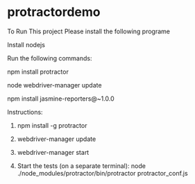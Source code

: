 protractordemo
==============
To Run This project Please install the following programe

Install nodejs

Run the following commands:

npm install protractor

node webdriver-manager update

npm install jasmine-reporters@~1.0.0



Instructions:

1. npm install -g protractor

2. webdriver-manager update

3. webdriver-manager start

4. Start the tests (on a separate terminal):  node ./node_modules/protractor/bin/protractor protractor_conf.js
